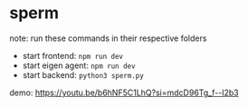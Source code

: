 # sperm

note: run these commands in their respective folders
- start frontend: `npm run dev`
- start eigen agent: `npm run dev`
- start backend: `python3 sperm.py`

demo: https://youtu.be/b6hNF5C1LhQ?si=mdcD96Tg_f--I2b3
